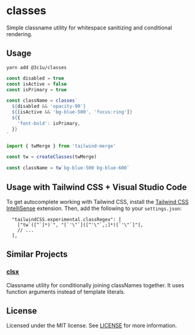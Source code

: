# classes

Simple classname utility for whitespace sanitizing and conditional rendering.

## Usage

```
yarn add @3c1u/classes
```

```ts
const disabled = true
const isActive = false
const isPrimary = true

const className = classes`
  ${disabled && 'opacity-90'}
  ${[isActive && 'bg-blue-500', 'focus:ring']}
  ${{
    'font-bold': isPrimary,
  }}
`
```

```ts
import { twMerge } from 'tailwind-merge'

const tw = createClasses(twMerge)

const className = tw`bg-blue-500 bg-blue-600`
```

## Usage with Tailwind CSS + Visual Studio Code

To get autocomplete working with Tailwind CSS, install the [Tailwind CSS IntelliSense](https://marketplace.visualstudio.com/items?itemName=bradlc.vscode-tailwindcss) extension. Then, add the following to your `settings.json`:

```jsonc
  "tailwindCSS.experimental.classRegex": [
    ["tw`([^`]*)`", "[`'\"`]([^'\"`,;]*)[`'\"`]"],
    // ...
  ],
```

## Similar Projects

### [clsx](https://github.com/lukeed/clsx)

Classname utility for conditionally joining classNames together. It uses function arguments instead of template literals.

## License

Licensed under the MIT license.
See [LICENSE](./LICENSE) for more information.
